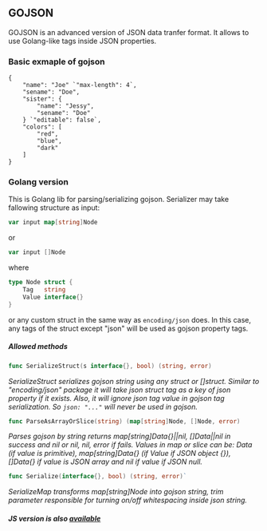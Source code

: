 ## GOJSON

GOJSON is an advanced version of JSON data tranfer format. It allows to use Golang-like tags inside JSON properties.

### Basic exmaple of gojson

```
{
    "name": "Joe" `"max-length": 4`,
    "sename": "Doe",
    "sister": {
        "name": "Jessy",
        "sename": "Doe"
    } `"editable": false`,
    "colors": [
        "red",
        "blue",
        "dark"
    ]
}
```

### Golang version

This is Golang lib for parsing/serializing gojson. Serializer may take fallowing structure as input:

```go
var input map[string]Node
```

or

```go
var input []Node
```

where

```go
type Node struct {
	Tag   string
	Value interface{}
}
```

or any custom struct in the same way as `encoding/json` does. In this case,
any tags of the struct except "json" will be used as gojson property tags.


##### Allowed methods

```go
func SerializeStruct(s interface{}, bool) (string, error)
```

_SerializeStruct serializes gojson string using any struct or []struct._
_Similar to "encoding/json" package it will take json struct tag as a_
_key of json property if it exists. Also, it will ignore json tag value in_
_gojson tag serialization. So `json: "..."` will never be used in gojson._


```go
func ParseAsArrayOrSlice(string) (map[string]Node, []Node, error)
```

_Parses gojson by string returns map[string]Data{}||nil, []Data||nil in success and nil_
_or nil, nil, error if fails. Values in map or slice can be: Data (if value is primitive),_
_map[string]Data{} (if Value if JSON object {}), []Data{} if value is_
_JSON array and nil if value if JSON null._


```go
func Serialize(interface{}, bool) (string, error)`
```

_SerializeMap transforms map[string]Node into gojson string, trim parameter_
_responsible for turning on/off whitespacing inside json string._



##### JS version is also [available](https://github.com/lempiy/GO_JSON_JS)

